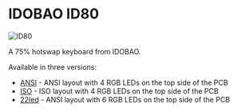 # IDOBAO ID80

![ID80](https://ae01.alicdn.com/kf/H0f617c6129c24cfaa26a8c9e8e54851aj.jpg)

A 75% hotswap keyboard from IDOBAO.

Available in three versions:

* [ANSI](ansi/) - ANSI layout with 4 RGB LEDs on the top side of the PCB
* [ISO](iso/) - ISO layout with 4 RGB LEDs on the top side of the PCB
* [22led](22led/) - ANSI layout with 6 RGB LEDs on the top side of the PCB
